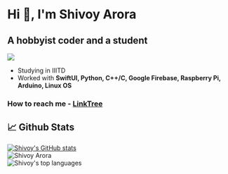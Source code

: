 # Hi 👋, I'm Shivoy Arora

## A hobbyist coder and a student

![](https://komarev.com/ghpvc/?username=arorashivoy&color=blue&style=flat-square)

* Studying in IIITD
* Worked with **SwiftUI, Python, C++/C, Google Firebase, Raspberry Pi, Arduino, Linux OS**

### How to reach me - [LinkTree](https://linktr.ee/allaboutshivoy)

## 📈 Github Stats

[![Shivoy's GitHub stats](https://github-readme-stats.vercel.app/api?username=arorashivoy&hide=contribs,prs&theme=react)](https://github.com/anuraghazra/github-readme-stats)  
![Shivoy Arora](https://github-readme-streak-stats.herokuapp.com?user=arorashivoy&theme=react)  
![Shivoy's top languages](https://github-readme-stats.vercel.app/api/top-langs/?username=arorashivoy&layout=compact&show_icons=true&theme=react)  
